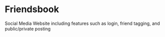 # Friendsbook
Social Media Website including features such as login, friend tagging, and public/private posting
